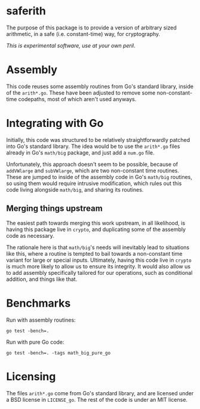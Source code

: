# saferith

The purpose of this package is to provide a version of arbitrary sized
arithmetic, in a safe (i.e. constant-time) way, for cryptography.

*This is experimental software, use at your own peril*.

# Assembly

This code reuses some assembly routines from Go's standard library,
inside of the `arith*.go`. These have been adjusted to remove some
non-constant-time codepaths, most of which aren't used anyways.

# Integrating with Go

Initially, this code was structured to be relatively straightforwardly
patched into Go's standard library. The idea would be to use the `arith*.go`
files already in Go's `math/big` package, and just add a `num.go` file.

Unfortunately, this approach doesn't seem to be possible, because of
`addVWlarge` and `subVWlarge`, which are two non-constant time routines.
These are jumped to inside of the assembly code in Go's `math/big` routines,
so using them would require intrusive modification, which rules out
this code living alongside `math/big`, and sharing its routines.

## Merging things upstream

The easiest path towards merging this work upstream, in all likelihood,
is having this package live in `crypto`, and duplicating some of
the assembly code as necessary.

The rationale here is that `math/big`'s needs will inevitably lead to situations
like this, where a routine is tempted to bail towards a non-constant time
variant for large or special inputs. Ultimately, having this code live
in `crypto` is much more likely to allow us to ensure its integrity.
It would also allow us to add assembly specifically tailored for
our operations, such as conditional addition, and things like that.

# Benchmarks

Run with assembly routines:

```
go test -bench=.
```

Run with pure Go code:

```
go test -bench=. -tags math_big_pure_go
```

# Licensing

The files `arith*.go` come from Go's standard library, and are licensed under
a BSD license in `LICENSE_go`. The rest of the code is under an MIT license.
